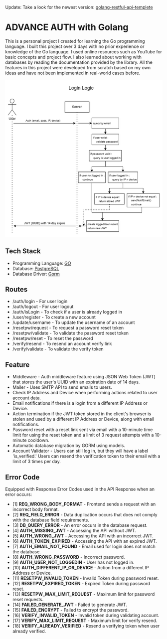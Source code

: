 Update: Take a look for the newest version: [golang-restful-api-templete](https://github.com/fanesz/golang-restful-api-templete)

# ADVANCE AUTH with Golang
This is a personal project I created for learning the Go programming language. I built this project over 3 days with no prior experience or knowledge of the Go language. I used online resources such as YouTube for basic concepts and project flow. I also learned about working with databases by reading the documentation provided by the library. All the features in this project were developed from scratch based on my own ideas and have not been implemented in real-world cases before.

![Login-Logic](./github-media/Login-Logic.png)

## Tech Stack
- Programming Language: [GO](https://go.dev/)
- Database: [PostgreSQL](https://www.postgresql.org/)
- Database Driver: [Gorm](https://gorm.io/)

## Routes
- /auth/login - For user login
- /auth/logout - For user logout
- /auth/isLogin - To check if a user is already logged in
- /user/register - To create a new account
- /update/username - To update the username of an account
- /resetpw/request - To request a password reset token
- /resetpw/validate - To validate the password reset token
- /resetpw/reset - To reset the password
- /verify/resend - To resend an account verify link
- /verify/validate - To validate the verify token

## Feature
- Middleware - Auth middleware feature using JSON Web Token (JWT) that stores the user's UUID with an expiration date of 14 days.
- Mailer - Uses SMTP API to send emails to users.
- Check IP Address and Device when performing actions related to user account data.
- Email notifications if there is a login from a different IP Address or Device.
- Action termination if the JWT token stored in the client's browser is stolen and used by a different IP Address or Device, along with email notifications.
- Password reset with a reset link sent via email with a 10-minute time limit for using the reset token and a limit of 3 request attempts with a 10-minute cooldown.
- Automatic database migration by GORM using models.
- Account Validator - Users can still log in, but they will have a label 'is_verified.' Users can resend the verification token to their email with a limit of 3 times per day.

## Error Code
Equipped with Response Error Codes used in the API Response when an error occurs:
- [1] <b>REQ_WRONG_BODY_FORMAT</b> - Frontend sends a request with an incorrect body format.
- [2] <b>REQ_FIELD_ERROR</b> - Data duplication occurs that does not comply with the database field requirements.
- [3] <b>DB_QUERY_ERROR</b> - An error occurs in the database request.
- [4] <b>AUTH_MISSING_JWT</b> - Accessing the API without JWT.
- [5] <b>AUTH_WRONG_JWT</b> - Accessing the API with an incorrect JWT.
- [6] <b>AUTH_TOKEN_EXPIRED</b> - Accessing the API with an expired JWT.
- [7] <b>AUTH_EMAIL_NOT_FOUND</b> - Email used for login does not match the database.
- [8] <b>AUTH_WRONG_PASSWORD</b> - Incorrect password.
- [9] <b>AUTH_USER_NOT_LOGGEDIN</b> - User has not logged in.
- [10] <b>AUTH_DIFFERENT_IP_OR_DEVICE</b> - Action from a different IP Address or Device.
- [11] <b>RESETPW_INVALID_TOKEN</b> - Invalid Token during password reset.
- [12] <b>RESETPW_EXPIRED_TOKEN</b> - Expired Token during password reset.
- [13] <b>RESETPW_MAX_LIMIT_REQUEST</b> - Maximum limit for password reset requests.
- [14] <b>FAILED_GENERATE_JWT</b> - Failed to generate JWT.
- [15] <b>FAILED_ENCRYPT</b> - Failed to encrypt the password.
- [16] <b>VERIFY_INVALID_TOKEN</b> - Invalid token during validating account.
- [17] <b>VERIFY_MAX_LIMIT_REQUEST</b> - Maximum limit for verify resend.
- [18] <b>VERIFY_ALREADY_VERIFIED</b> - Resend a verifying token when user already verified.

